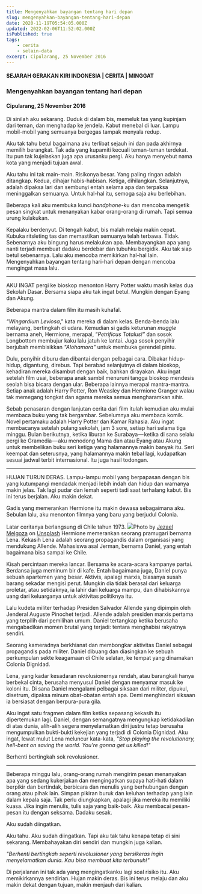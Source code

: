 ```yaml
---
title: Mengenyahkan bayangan tentang hari depan
slug: mengenyahkan-bayangan-tentang-hari-depan
date: 2020-11-19T05:54:05.000Z
updated: 2022-02-06T11:52:02.000Z
isPublished: true
tags: 
    - cerita
    - selain-data
excerpt: Cipularang, 25 November 2016
---
```


#### SEJARAH GERAKAN KIRI INDONESIA | CERITA | MINGGAT

### Mengenyahkan bayangan tentang hari depan

#### Cipularang, 25 November 2016

Di sinilah aku sekarang. Duduk di dalam bis, memeluk tas yang kupinjam dari teman, dan menghadap ke jendela. Kabut menebal di luar. Lampu mobil-mobil yang semuanya bergegas tampak menyala redup.

Aku tak tahu betul bagaimana aku terlibat sejauh ini dan pada akhirnya memilih berangkat. Tak ada yang kupamiti kecuali teman-teman terdekat. Itu pun tak kujelaskan juga apa urusanku pergi. Aku hanya menyebut nama kota yang menjadi tujuan awal.

Aku tahu ini tak main-main. Risikonya besar. Yang paling ringan adalah ditangkap. Kedua, dihajar habis-habisan. Ketiga, dihilangkan. Selanjutnya, adalah dipaksa lari dan sembunyi entah selama apa dan terpaksa meninggalkan semuanya. Untuk hal-hal itu, semoga saja aku berlebihan.

Beberapa kali aku membuka kunci *handphone*-ku dan mencoba mengetik pesan singkat untuk menanyakan kabar orang-orang di rumah. Tapi semua urung kulakukan.

Kepalaku berdenyut. Di tengah kabut, bis malah melaju makin cepat. Kubuka ritsleting tas dan memastikan semuanya telah terbawa. Tidak. Sebenarnya aku bingung harus melakukan apa. Membayangkan apa yang nanti terjadi membuat dadaku berdebar dan tubuhku bergidik. Aku tak siap betul sebenarnya. Lalu aku mencoba memikirkan hal-hal lain. Mengenyahkan bayangan tentang hari-hari depan dengan mencoba mengingat masa lalu.

---

AKU INGAT pergi ke bioskop menonton Harry Potter waktu masih kelas dua Sekolah Dasar. Bersama siapa aku tak ingat betul. Mungkin dengan Eyang dan Akung.

Beberapa mantra dalam film itu masih kuhafal.

*“Wingardium Leviosa*,” kata mereka di dalam kelas. Benda-benda lalu melayang, bertingkah di udara. Kemudian si gadis keturunan *muggle* bernama aneh, Hermione, merapal, “*Petrificus Totalus!”* dan sosok Longbottom membujur kaku lalu jatuh ke lantai. Juga sosok penyihir berjubah membisikkan *"Alohamora"* untuk membuka gerendel pintu.

Dulu, penyihir diburu dan dibantai dengan pelbagai cara. Dibakar hidup-hidup, digantung, direbus. Tapi berabad selanjutnya di dalam bioskop, kehadiran mereka disambut dengan baik, bahkan dirayakan. Aku ingat setelah film usai, beberapa anak sambil menuruni tangga bioskop mendesis seolah bisa bicara dengan ular. Beberapa lainnya merapal mantra-mantra. Setiap anak adalah Harry Potter, Ron Weasley dan Hermione Granger walau tak memegang tongkat dan agama mereka semua mengharamkan sihir.

Sebab penasaran dengan lanjutan cerita dari film itulah kemudian aku mulai membaca buku yang tak bergambar. Sebelumnya aku membaca komik. Novel pertamaku adalah Harry Potter dan Kamar Rahasia. Aku ingat membacanya setelah pulang sekolah, jam 3 sore, setiap hari selama tiga minggu. Bulan berikutnya, ketika liburan ke Surabaya — ketika di sana selalu pergi ke Gramedia — aku menodong Mama dan atau Eyang atau Akung untuk membelikan buku seri ketiga yang halamannya makin banyak itu. Seri keempat dan seterusnya, yang halamannya makin tebal lagi, kudapatkan sesuai jadwal terbit internasional. Itu juga hasil todongan.

---

HUJAN TURUN DERAS. Lampu-lampu mobil yang berpapasan dengan bis yang kutumpangi mendadak menjadi lebih indah dan hidup dan warnanya makin jelas. Tak lagi pudar dan lemah seperti tadi saat terhalang kabut. Bis ini terus berjalan. Aku makin dekat.

Gadis yang memerankan Hermione itu makin dewasa sebagaimana aku. Sebulan lalu, aku menonton filmnya yang baru yang berjudul Colonia.

Latar ceritanya berlangsung di Chile tahun 1973.
![](__GHOST_URL__/content/images/max/800/0-dxWCR6UXHlpCLBdl.jpeg)Photo by [Jezael Melgoza](https://unsplash.com/@jezael?utm_source=medium&amp;utm_medium=referral) on [Unsplash](https://unsplash.com?utm_source=medium&amp;utm_medium=referral)
Hermione memerankan seorang pramugari bernama Lena. Kekasih Lena adalah seorang propagandis dalam organisasi yang mendukung Allende. Mahasiswa asal Jerman, bernama Daniel, yang entah bagaimana bisa sampai ke Chile.

Kisah percintaan mereka lancar. Bersama ke acara-acara kampanye partai. Berdansa juga meminum bir di kafe. Entah bagaimana juga, Daniel punya sebuah apartemen yang besar. Aktivis, apalagi marxis, biasanya susah barang sekadar mengisi perut. Mungkin dia tidak berasal dari keluarga proletar, atau setidaknya, ia lahir dari keluarga mampu, dan dihabiskannya uang dari keluarganya untuk aktivitas politiknya itu.

Lalu kudeta militer terhadap Presiden Salvador Allende yang dipimpin oleh Jenderal Auguste Pinochet terjadi. Allende adalah presiden marxis pertama yang terpilih dari pemilihan umum. Daniel tertangkap ketika berusaha mengabadikan momen brutal yang terjadi: tentara menghabisi rakyatnya sendiri.

Seorang kameradnya berkhianat dan membongkar aktivitas Daniel sebagai propagandis pada militer. Daniel dibuang dan diasingkan ke sebuah perkumpulan sekte keagamaan di Chile selatan, ke tempat yang dinamakan Colonia Dignidad.

Lena, yang kadar kesadaran revolusionernya rendah, atau barangkali hanya berbekal cinta, berusaha menyusul Daniel dengan menyamar masuk ke koloni itu. Di sana Daniel mengalami pelbagai siksaan dari militer, dipukul, disetrum, dipaksa minum obat-obatan entah apa. Demi menghindari siksaan ia bersiasat dengan berpura-pura gila.

Aku ingat satu fragmen dalam film ketika sepasang kekasih itu dipertemukan lagi. Daniel, dengan semangatnya mengungkap ketidakadilan di atas dunia, alih-alih segera menyelamatkan diri justru tetap berusaha mengumpulkan bukti-bukti kekejian yang terjadi di Colonia Dignidad. Aku ingat, lewat mulut Lena meluncur kata-kata, *"Stop playing the revolutionary, hell-bent on saving the world. You're gonna get us killed!"*

Berhenti bertingkah sok revolusioner.

---

Beberapa minggu lalu, orang-orang rumah mengirim pesan menanyakan apa yang sedang kukerjakan dan mengingatkan supaya hati-hati dalam berpikir dan bertindak, berbicara dan menulis yang berhubungan dengan orang atau pihak lain. Simpan pikiran buruk dan keluhan terhadap yang lain dalam kepala saja. Tak perlu diungkapkan, apalagi jika mereka itu memiliki kuasa. Jika ingin menulis, tulis saja yang baik-baik. Aku membacai pesan-pesan itu dengan seksama. Dadaku sesak.

Aku sudah diingatkan.

Aku tahu. Aku sudah diingatkan. Tapi aku tak tahu kenapa tetap di sini sekarang. Membahayakan diri sendiri dan mungkin juga kalian.

*"Berhenti bertingkah seperti revolusioner yang bersikeras ingin menyelamatkan dunia. Kau bisa membuat kita terbunuh!"*

Di perjalanan ini tak ada yang mengingatkanku lagi soal risiko itu. Aku memikirkannya sendirian. Hujan makin deras. Bis ini terus melaju dan aku makin dekat dengan tujuan, makin menjauh dari kalian.
